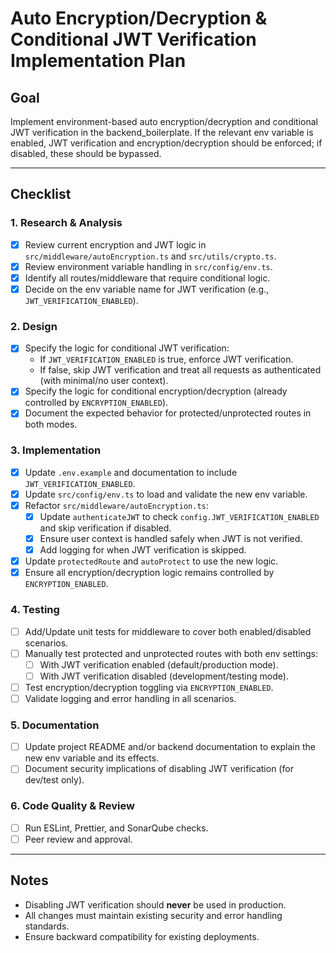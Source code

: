 # Auto Encryption/Decryption & Conditional JWT Verification Implementation Plan

## Goal

Implement environment-based auto encryption/decryption and conditional JWT verification in the backend_boilerplate. If the relevant env variable is enabled, JWT verification and encryption/decryption should be enforced; if disabled, these should be bypassed.

---

## Checklist

### 1. Research & Analysis

- [x] Review current encryption and JWT logic in `src/middleware/autoEncryption.ts` and `src/utils/crypto.ts`.
- [x] Review environment variable handling in `src/config/env.ts`.
- [x] Identify all routes/middleware that require conditional logic.
- [x] Decide on the env variable name for JWT verification (e.g., `JWT_VERIFICATION_ENABLED`).

### 2. Design

- [x] Specify the logic for conditional JWT verification:
  - If `JWT_VERIFICATION_ENABLED` is true, enforce JWT verification.
  - If false, skip JWT verification and treat all requests as authenticated (with minimal/no user context).
- [x] Specify the logic for conditional encryption/decryption (already controlled by `ENCRYPTION_ENABLED`).
- [x] Document the expected behavior for protected/unprotected routes in both modes.

### 3. Implementation

- [x] Update `.env.example` and documentation to include `JWT_VERIFICATION_ENABLED`.
- [x] Update `src/config/env.ts` to load and validate the new env variable.
- [x] Refactor `src/middleware/autoEncryption.ts`:
  - [x] Update `authenticateJWT` to check `config.JWT_VERIFICATION_ENABLED` and skip verification if disabled.
  - [x] Ensure user context is handled safely when JWT is not verified.
  - [x] Add logging for when JWT verification is skipped.
- [x] Update `protectedRoute` and `autoProtect` to use the new logic.
- [x] Ensure all encryption/decryption logic remains controlled by `ENCRYPTION_ENABLED`.

### 4. Testing

- [ ] Add/Update unit tests for middleware to cover both enabled/disabled scenarios.
- [ ] Manually test protected and unprotected routes with both env settings:
  - [ ] With JWT verification enabled (default/production mode).
  - [ ] With JWT verification disabled (development/testing mode).
- [ ] Test encryption/decryption toggling via `ENCRYPTION_ENABLED`.
- [ ] Validate logging and error handling in all scenarios.

### 5. Documentation

- [ ] Update project README and/or backend documentation to explain the new env variable and its effects.
- [ ] Document security implications of disabling JWT verification (for dev/test only).

### 6. Code Quality & Review

- [ ] Run ESLint, Prettier, and SonarQube checks.
- [ ] Peer review and approval.

---

## Notes

- Disabling JWT verification should **never** be used in production.
- All changes must maintain existing security and error handling standards.
- Ensure backward compatibility for existing deployments.
